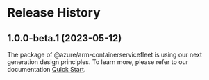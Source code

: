 # Release History
    
## 1.0.0-beta.1 (2023-05-12)

The package of @azure/arm-containerservicefleet is using our next generation design principles. To learn more, please refer to our documentation [Quick Start](https://aka.ms/js-track2-quickstart).
